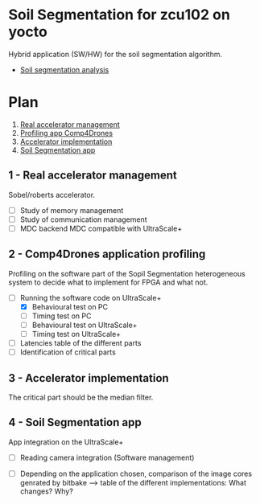 # Soil Segmentation for zcu102 on yocto
Hybrid application (SW/HW) for the soil segmentation algorithm.
- [Soil segmentation analysis](AIPreciseAgri_analysis)

# Plan
1. [Real accelerator management](#1-real-accelerator-management)
2. [Profiling app Comp4Drones](#2-comp4drones-application-profiling)
3. [Accelerator implementation](#3-accelerator-implementation)
4. [Soil Segmentation app](#4-soil-segmentation-app)


## 1 - Real accelerator management
Sobel/roberts accelerator.

 - [ ] Study of memory management
 - [ ] Study of communication management
 - [ ] MDC backend MDC compatible with UltraScale+

## 2 - Comp4Drones application profiling

Profiling on the software part of the Sopil Segmentation heterogeneous system to decide what to implement for FPGA and what not.

 - [ ] Running the software code on UltraScale+
    - [x] Behavioural test on PC
    - [ ] Timing test on PC
    - [ ] Behavioural test on UltraScale+
    - [ ] Timing test on UltraScale+
 - [ ] Latencies table of the different parts
 - [ ] Identification of critical parts

## 3 - Accelerator implementation
The critical part should be the median filter. 

## 4 - Soil Segmentation app
App integration on the UltraScale+

 - [ ] Reading camera integration (Software management)
 - [ ] Depending on the application chosen, comparison of the image cores genrated by bitbake --> table of the different implementations: What changes? Why?

